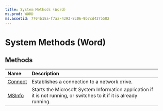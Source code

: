 ```yaml
---
title: System Methods (Word)
ms.prod: WORD
ms.assetid: 7704b18a-f7aa-4393-8c06-9b7cd427b502
---
```



# System Methods (Word)

## Methods



|**Name**|**Description**|
|:-----|:-----|
|[Connect](system-connect-method-word.md)|Establishes a connection to a network drive.|
|[MSInfo](system-msinfo-method-word.md)|Starts the Microsoft System Information application if it is not running, or switches to it if it is already running.|

